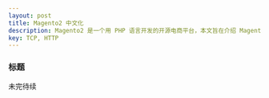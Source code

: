 ```yaml
---
layout: post
title: Magento2 中文化
description: Magento2 是一个用 PHP 语言开发的开源电商平台，本文旨在介绍 Magento2 国际化原理以及中文包制作流程
key: TCP, HTTP
---
```


### 标题
未完待续